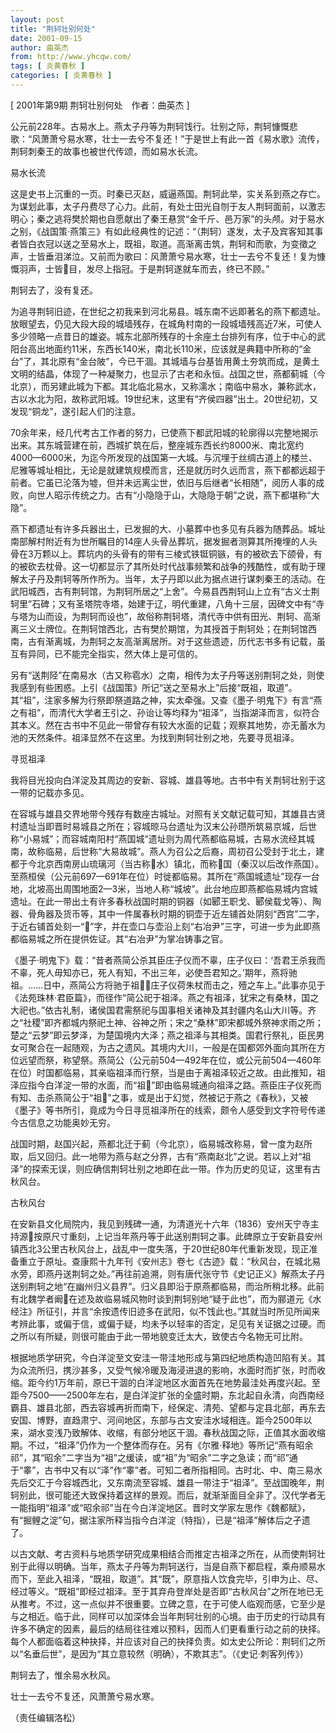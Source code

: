 ```yaml
---
layout: post
title: "荆轲壮别何处"
date: 2001-09-15
author: 曲英杰
from: http://www.yhcqw.com/
tags: [ 炎黄春秋 ]
categories: [ 炎黄春秋 ]
---
```



[ 2001年第9期 荆轲壮别何处　作者：曲英杰 ]


公元前228年。古易水上。燕太子丹等为荆轲饯行。壮别之际，荆轲慷慨悲歌：“风萧萧兮易水寒，壮士一去兮不复还！”于是世上有此一首《易水歌》流传，荆轲刺秦王的故事也被世代传颂，而如易水长流。

易水长流


这是史书上沉重的一页。时秦已灭赵，威逼燕国。荆轲此举，实关系到燕之存亡。为谋划此事，太子丹费尽了心力。此前，有处士田光自刎于友人荆轲面前，以激志明心；秦之逃将樊於期也自愿献出了秦王悬赏“金千斤、邑万家”的头颅。对于易水之别，《战国策·燕策三》有如此经典性的记述：“（荆轲）遂发，太子及宾客知其事者皆白衣冠以送之至易水上，既祖，取道。高渐离击筑，荆轲和而歌，为变徵之声，士皆垂泪涕泣。又前而为歌曰：风萧萧兮易水寒，壮士一去兮不复还！复为慷慨羽声，士皆目，发尽上指冠。于是荆轲遂就车而去，终已不顾。”

荆轲去了，没有复还。


为追寻荆轲旧迹，在世纪之初我来到河北易县。城东南不远即著名的燕下都遗址。放眼望去，仍见大段大段的城墙残存，在城角村南的一段城墙残高近7米，可使人多少领略一点昔日的雄姿。城东北部所残存的十余座土台排列有序，位于中心的武阳台高出地面约11米，东西长140米，南北长110米，应该就是典籍中所称的“金台”了，其北原有“金台陂”，今已干涸。其城墙与台基皆用黄土夯筑而成，是黄土文明的结晶，体现了一种凝聚力，也显示了古老和永恒。战国之世，燕都蓟城（今北京），而另建此城为下都。其北临北易水，又称濡水；南临中易水，兼称武水，古以水北为阳，故称武阳城。19世纪末，这里有“齐侯四器”出土。20世纪初，又发现“铜龙”，遂引起人们的注意。


70余年来，经几代考古工作者的努力，已使燕下都武阳城的轮廓得以完整地揭示出来。其东城营建在前，西城扩筑在后，整座城东西长约8000米、南北宽约4000—6000米，为迄今所发现的战国第一大城。与沉埋于丝绸古道上的楼兰、尼雅等城址相比，无论是就建筑规模而言，还是就历时久远而言，燕下都都远超于前者。它虽已沦落为墟，但并未远离尘世，依旧与后继者“长相随”，阅历人事的成败，向世人昭示传统之力。古有“小隐隐于山，大隐隐于朝”之说，燕下都堪称“大隐”。


燕下都遗址有许多兵器出土，已发掘的大、小墓葬中也多见有兵器为随葬品。城址南部解村附近有为世所瞩目的14座人头骨丛葬坑，据发掘者测算其所掩埋的人头骨在3万颗以上。葬坑内的头骨有的带有三棱式铁铤铜镞，有的被砍去下颌骨，有的被砍去枕骨。这一切都显示了其所处时代战事频繁和战争的残酷性，或有助于理解太子丹及荆轲等所作所为。当年，太子丹即以此为据点进行谋刺秦王的活动。在武阳城西，古有荆轲馆，为荆轲所居之“上舍”。今易县西荆轲山上立有“古义士荆轲里”石碑；又有圣塔院寺塔，始建于辽，明代重建，八角十三层，因碑文中有“寺与塔为山而设，为荆轲而设也”，故俗称荆轲塔，清代寺中供有田光、荆轲、高渐离三义士牌位。在荆轲馆西北，古有樊於期馆，为其授首于荆轲处；在荆轲馆西南，古有渐离城，为荆轲之友高渐离居所。对于这些遗迹，历代志书多有记载，虽互有异同，已不能完全指实，然大体上是可信的。


另有“送荆陉”在南易水（古又称雹水）之南，相传为太子丹等送别荆轲之处，则使我感到有些困惑。上引《战国策》所记“送之至易水上”后接“既祖，取道”。其“祖”，注家多解为行祭即祭道路之神，实太牵强。又查《墨子·明鬼下》有言“燕之有祖”，而清代大学者王引之、孙诒让等均释为“祖泽”，当指湖泽而言，似符合其本义。然在古书中不见此一带曾存有较大水面的记载；观察其地势，亦无蓄水为池的天然条件。祖泽显然不在这里。为找到荆轲壮别之地，先要寻觅祖泽。

寻觅祖泽

我将目光投向白洋淀及其周边的安新、容城、雄县等地。古书中有关荆轲壮别于这一带的记载亦多见。


在容城与雄县交界地带今残存有数座古城址。对照有关文献记载可知，其雄县古贤村遗址当即晋时易城县之所在；容城晾马台遗址为汉末公孙瓒所筑易京城，后世称“小易城”；而容城南阳村“燕国城”遗址则为周代燕都临易城，古易水流经其城南，故称临易，后世称“大易故城”。燕人为召公之后裔，周初召公受封于北土，建都于今北京西南房山琉璃河（当古称水）镇北，而称国（秦汉以后改作燕国）。至燕桓侯（公元前697—691年在位）时徙都临易。其所在“燕国城遗址”现存一台地，北坡高出周围地面2—3米，当地人称“城坡”。此台地应即燕都临易城内宫城遗址。在此一带出土有许多春秋战国时期的铜器（如郾王职戈、郾侯载戈等）、陶器、骨角器及货币等，其中一件属春秋时期的铜壶于近左铺首处阴刻“西宫”二字，于近右铺首处刻一“”字，并在壶口与壶沿上刻“右冶尹”三字，可进一步为此即燕都临易城之所在提供佐证。其“右冶尹”为掌冶铸事之官。


《墨子·明鬼下》载：“昔者燕简公杀其臣庄子仪而不辜，庄子仪曰：‘吾君王杀我而不辜，死人毋知亦已，死人有知，不出三年，必使吾君知之。’期年，燕将驰祖。……日中，燕简公方将驰于祖，庄子仪荷朱杖而击之，殪之车上。”此事亦见于《法苑珠林·君臣篇》，而径作“简公祀于祖泽。燕之有祖泽，犹宋之有桑林，国之大祀也。”依古礼制，诸侯国君需祭祀与国事相关诸神及其封疆内名山大川等。齐之“社稷”即齐都城内祭祀土神、谷神之所；宋之“桑林”即宋都城外祭神求雨之所；楚之“云梦”即云梦泽，为楚国境内大泽；燕之祖泽与其相类。国君行祭礼，臣民男女可聚合在一起随观，为古之遗风。其境内大川，一般是在国都郊外面向其所在方位远望而祭，称望祭。燕简公（公元前504—492年在位，或公元前504—460年在位）时国都临易，其亲临祖泽而行祭，当是由于离祖泽较近之故。由此推知，祖泽应指今白洋淀一带的水面，而“祖”即由临易城通向祖泽之路。燕臣庄子仪死而有知、击杀燕简公于“祖”之事，或是出于幻觉，然被记于燕之《春秋》，又被《墨子》等书所引，竟成为今日寻觅祖泽所在的线索，颇令人感受到文字符号传递今古信息之功能奥妙无穷。


战国时期，赵国兴起，燕都北迁于蓟（今北京），临易城改称易，曾一度为赵所取，后又回归。此一地带为燕与赵之分界，古有“燕南赵北”之说。若以上对“祖泽”的探索无误，则应确信荆轲壮别之地即在此一带。作为历史的见证，这里有古秋风台。

古秋风台


在安新县文化局院内，我见到残碑一通，为清道光十六年（1836）安州天宁寺主持源按原尺寸重刻，上记当年燕丹等于此送别荆轲之事。此碑原立于安新县安州镇西北3公里古秋风台上，战乱中一度失落，于20世纪80年代重新发现，现正准备重立于原址。查康熙十九年刊《安州志》卷七《古迹》载：“秋风台，在城北易水旁，即燕丹送荆轲之处。”再往前追溯，则有唐代张守节《史记正义》解燕太子丹送别荆轲之地“在幽州归义县界”。归义县即沿于原燕都临易，而治所稍北移。此前有北魏学者阚在述及故临易城风物时谈到荆轲别地“疑于此也”，而为郦道元《水经注》所征引，并言“余按遗传旧迹多在武阳，似不饯此也。”其就当时所见所闻来考辨此事，或偏于信，或偏于疑，均未予以轻率的否定，足见有关证据之过硬。而之所以有所疑，则很可能由于此一带地貌变迁太大，致使古今名物无可比附。


根据地质学研究，今白洋淀至文安洼一带洼地形成与第四纪地质构造凹陷有关。其为众流所归，携沙甚多，又受气候冷暖及海浸进退的影响，水面时而扩张，时而收缩。距今约1万年前，原已干涸的白洋淀地区水面首先在地势最洼处再度兴起。至距今7500——2500年左右，是白洋淀扩张的全盛时期，东北起自永清，向西南经霸县、雄县北部，西去容城再折而南下，经保定、清苑、望都与定县北部，再东去安国、博野，直趋肃宁、河间地区，东部与古文安洼水域相连。距今2500年以来，湖水变浅乃致解体、收缩，有部分地区干涸。春秋战国之际，正值其水面收缩期。不过，“祖泽”仍作为一个整体而存在。另有《尔雅·释地》等所记“燕有昭余祁”，其“昭余”二字当为“祖”之缓读，或“祖”为“昭余”二字之急读；而“祁”通于“睾”，古书中又有以“泽”作“睾”者。可知二者所指相同。古时北、中、南三易水先后交汇于今容城西北，又东南流至容城、雄县一带注于“祖泽”。至战国晚年，荆轲别此，很可能还大致保持着这样的景观。而后，就渐渐面目全非了。汉代学者无一能指明“祖泽”或“昭余祁”当在今白洋淀地区。晋时文学家左思作《魏都赋》，有“掘鲤之淀”句，据注家所释当指今白洋淀（特指），已是“祖泽”解体后之孑遗了。


以古文献、考古资料与地质学研究成果相结合而推定古祖泽之所在，从而使荆轲壮别于此得以明确。当年，燕太子丹等为荆轲送行，当是自燕下都启程，乘舟顺易水而下，至此入祖泽，“既祖，取道”。其“既”，原意指人饮食完毕，引申为止、尽、经过等义。“既祖”即经过祖泽。至于其弃舟登岸处是否即“古秋风台”之所在地已无从推考。不过，这一点似并不很重要。立碑之意，在于可使人临观而感，它至少是与之相近。临于此，同样可以加深体会当年荆轲壮别的心境。由于历史的行动具有许多不确定的因素，最后的结局往往难以预料，因而人们更看重行动之前的抉择。每个人都面临着这种抉择，并应该对自己的抉择负责。如太史公所论：荆轲们之所以“名垂后世”，是因为“其立意较然（明确），不欺其志”。（《史记·刺客列传》）

荆轲去了，惟余易水秋风。

壮士一去兮不复还，风萧萧兮易水寒。

（责任编辑洛松）


